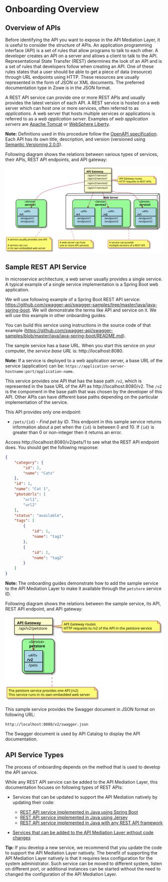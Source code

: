 # Onboarding Overview

## Overview of APIs

Before identifying the API you want to expose in the API Mediation Layer, it is useful to consider the structure of APIs. An application programming interface (API) is a set of rules that allow programs to talk to each other. A developer creates an API on a server and allows a client to talk to the API. Representational State Transfer (REST) determines the look of an API and is a set of rules that developers follow when creating an API. One of these rules states that a user should be able to get a piece of data (resource) through URL endpoints using HTTP. These resources are usually represented in the form of JSON or XML documents. The preferred documentation type in Zowe is in the JSON format.

A REST API service can provide one or more REST APIs and usually provides the latest version of each API. A REST service is hosted on a web server which can host one or more services, often referred to as _applications_. A web server that hosts multiple services  or applications is referred to as a _web application server_. Examples of _web application servers_ are [Apache Tomcat](http://tomcat.apache.org/) or [WebSphere Liberty](https://developer.ibm.com/wasdev/websphere-liberty/). 

**Note:** Definitions used in this procedure follow the [OpenAPI specification](https://swagger.io/specification/). 
Each API has its own title, description, and version (versioned using [Semantic Versioning 2.0.0](https://semver.org/spec/v2.0.0.html)).

Following diagram shows the relations between various types of services, their APIs, REST API endpoints, and API gateway:

![REST API Components](diagrams/rest-api-components.svg)


## Sample REST API Service

In microservice architecture, a web server usually provides a single service. A typical example of a single service implementation is a Spring Boot web application. 

We will use following example of a Spring Boot REST API service: https://github.com/swagger-api/swagger-samples/tree/master/java/java-spring-boot. We will demonstrate the terms like API and service on it. We will use this example in other onboarding guides.

You can build this service using instructions in the source code of that example (https://github.com/swagger-api/swagger-samples/blob/master/java/java-spring-boot/README.md).

The sample service has a base URL. When you start this service on your computer, the _service base URL_ is: http://localhost:8080. 

**Note:** If a service is deployed to a web application server, a base URL of the service (application) can be: `https://application-server-hostname:port/application-name`.

This service provides one API that has the base path `/v2`, which is represented in the base URL of the API as http://localhost:8080/v2. The `/v2` is the compoment in the base path that was chosen by the developer of this API. Other APIs can have different base paths depending on the particular implementation of the service.

This API provides only one endpoint:

- `/pets/{id}` - *Find pet by ID*. This endpoint in this sample service returns information about a pet when the `{id}` is between 0 and 10. If `{id}` is greater than 0 or non-integer then it returns an error.

Access http://localhost:8080/v2/pets/1 to see what the REST API endpoint does. You should get the following response:

```json
{
    "category": {
        "id": 2,
        "name": "Cats"
    },
    "id": 1,
    "name": "Cat 1",
    "photoUrls": [
        "url1",
        "url2"
    ],
    "status": "available",
    "tags": [
        {
            "id": 1,
            "name": "tag1"
        },
        {
            "id": 2,
            "name": "tag2"
        }
    ]
}
```

**Note:** The onboarding guides demonstrate how to add the sample service to the API Mediation Layer to make it available through the `petstore` service ID.

Following diagram shows the relations between the sample service, its API, REST API endpoint, and API gateway:

![Sample REST API Components](diagrams/rest-api-components-sample.svg)

This sample service provides the Swagger document in JSON format on following URL:

    http://localhost:8080/v2/swagger.json

The Swagger document is used by API Catalog to display the API documentation.


## API Service Types

The process of onboarding depends on the method that is used to develop the API service.

While any REST API service can be added to the API Mediation Layer, this documentation focuses on following types of REST APIs:

- Services that can be updated to support the API Mediation natively by updating their code:
    - [REST API service implemented in Java using Spring Boot](api-mediation-onboard-an-existing-spring-boot-rest-api-service.md)
    - [REST API service implemented in Java using Jersey](api-mediation-onboard-an-existing-java-jersey-rest-api-service.md)
    - [REST API service implemented in Java with any REST API framework](api-mediation-onboard-an-existing-java-rest-api-service.md)
  
- [Services that can be added to the API Mediation Layer without code changes](api-mediation-onboard-an-existing-rest-api-service-without-code-changes.md)

**Tip:** If you develop a new service, we recommend that you update the code to support the API Mediation Layer natively. The benefit of supporting the API Mediation Layer natively is that it requires less configuration for the system administrator. Such service can be moved to different system, listen on different port, or additional instances can be started without the need to changed the configuration of the API Mediation Layer.
